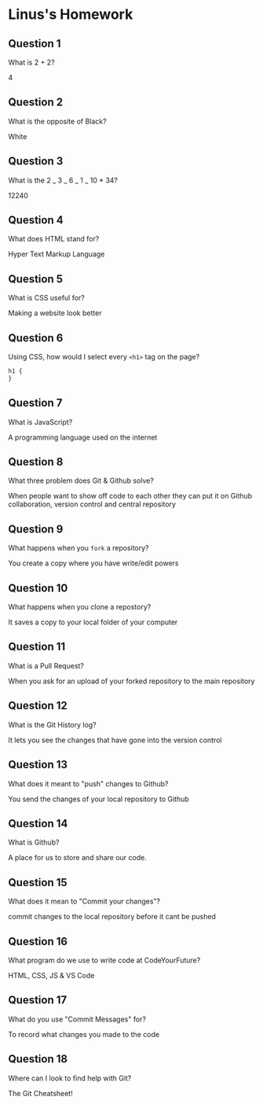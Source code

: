 # Linus's Homework

## Question 1

What is 2 + 2?

4

## Question 2

What is the opposite of Black?

White

## Question 3

What is the 2 _ 3 _ 6 _ 1 _ 10 \* 34?

12240

## Question 4

What does HTML stand for?

Hyper Text Markup Language

## Question 5

What is CSS useful for?

Making a website look better

## Question 6

Using CSS, how would I select every `<h1>` tag on the page?

```css
h1 {
}
```

## Question 7

What is JavaScript?

A programming language used on the internet

## Question 8

What three problem does Git & Github solve?

When people want to show off code to each other they can put it on Github
collaboration, version control and central repository

## Question 9

What happens when you `fork` a repository?

You create a copy where you have write/edit powers

## Question 10

What happens when you clone a repostory?

It saves a copy to your local folder of your computer

## Question 11

What is a Pull Request?

When you ask for an upload of your forked repository to the main repository

## Question 12

What is the Git History log?

It lets you see the changes that have gone into the version control

## Question 13

What does it meant to "push" changes to Github?

You send the changes of your local repository to Github

## Question 14

What is Github?

A place for us to store and share our code.

## Question 15

What does it mean to "Commit your changes"?

commit changes to the local repository before it cant be pushed

## Question 16

What program do we use to write code at CodeYourFuture?

HTML, CSS, JS & VS Code

## Question 17

What do you use "Commit Messages" for?

To record what changes you made to the code

## Question 18

Where can I look to find help with Git?

The Git Cheatsheet!
